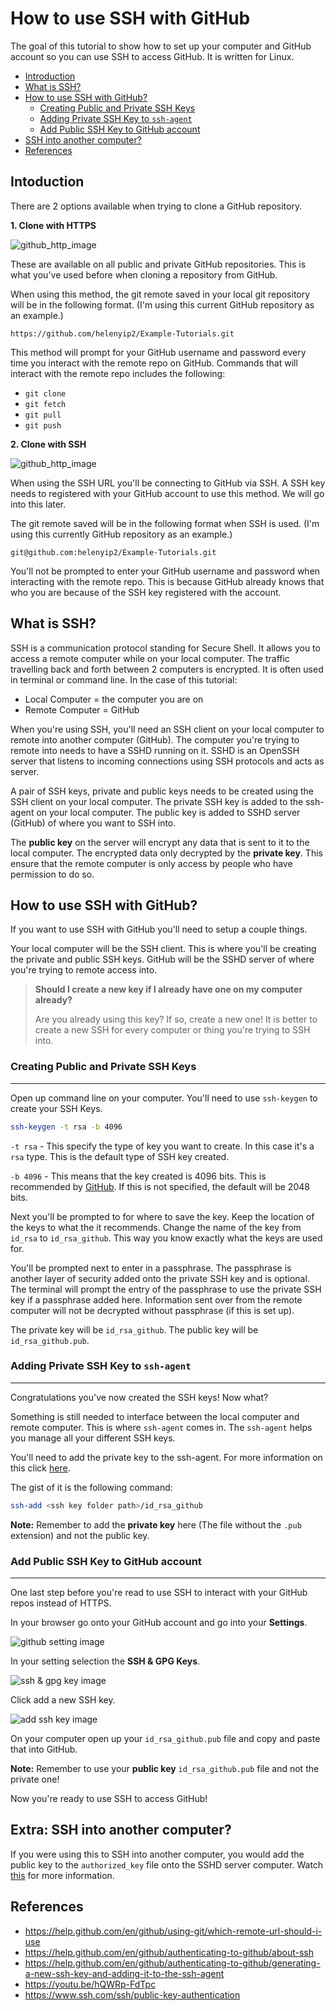 # How to use SSH with GitHub

The goal of this tutorial to show how to set up your computer and GitHub account so you can use SSH to access GitHub. It is written for Linux.

* [Introduction](#introduction)
* [What is SSH?](#what-is-ssh)
* [How to use SSH with GitHub?](#how-to-use-ssh-with-github)
    * [Creating Public and Private SSH Keys](#creating-public-and-private-ssh-keys)
    * [Adding Private SSH Key to `ssh-agent`](#adding-private-ssh-key-to-ssh-agent)
    * [Add Public SSH Key to GitHub account](#add-public-ssh-key-to-github-account)
* [SSH into another computer?](#ssh-into-another-computer)
* [References](#references)

## Intoduction

There are 2 options available when trying to clone a GitHub repository.

**1. Clone with HTTPS**


![github_http_image](images/github_http_image.png)

These are available on all public and private GitHub repositories. This is what you've used before when cloning a repository from GitHub.

When using this method, the git remote saved in your local git repository will be in the following format. (I'm using this current GitHub repository as an example.)
```
https://github.com/helenyip2/Example-Tutorials.git
```
This method will prompt for your GitHub username and password every time you interact with the remote repo on GitHub. Commands that will interact with the remote repo includes the following:
* `git clone`
* `git fetch`
* `git pull`
* `git push`

**2. Clone with SSH**

![github_http_image](images/github_ssh_image.png)

When using the SSH URL you'll be connecting to GitHub via SSH. A SSH key needs to registered with your GitHub account to use this method. We will go into this later.

The git remote saved will be in the following format when SSH is used. (I'm using this currently GitHub repository as an example.)
```
git@github.com:helenyip2/Example-Tutorials.git
```
You'll not be prompted to enter your GitHub username and password when interacting with the remote repo. This is because GitHub already knows that who you are because of the SSH key registered with the account.

## What is SSH?

SSH is a communication protocol standing for Secure Shell. It allows you to access a remote computer while on your local computer. The traffic travelling back and forth between 2 computers is encrypted. It is often used in terminal or command line. In the case of this tutorial:
* Local Computer = the computer you are on
* Remote Computer = GitHub

When you're using SSH, you'll need an SSH client on your local computer to remote into another computer (GitHub). The computer you're trying to remote into needs to have a SSHD running on it. SSHD is an OpenSSH server that listens to incoming connections using SSH protocols and acts as server.

A pair of SSH keys, private and public keys needs to be created using the SSH client on your local computer. The private SSH key is added to the ssh-agent on your local computer. The public key is added to SSHD server (GitHub) of where you want to SSH into.

The **public key** on the server will encrypt any data that is sent to it to the local computer. The encrypted data only decrypted by the **private key**. This ensure that the remote computer is only access by people who have permission to do so.

## How to use SSH with GitHub?

If you want to use SSH with GitHub you'll need to setup a couple things.

Your local computer will be the SSH client. This is where you'll be creating the private and public SSH keys. GitHub will be the SSHD server of where you're trying to remote access into. 

>**Should I create a new key if I already have one on my computer already?**
> 
> Are you already using this key? If so, create a new one! It is better to create a new SSH for every computer or thing you're trying to SSH into.

### Creating Public and Private SSH Keys
---
Open up command line on your computer. You'll need to use `ssh-keygen` to create your SSH Keys.

```bash
ssh-keygen -t rsa -b 4096
```
`-t rsa` - This specify the type of key you want to create. In this case  it's a `rsa` type. This is the default type of SSH key created.

`-b 4096` - This means that the key created is 4096 bits. This is recommended by [GitHub](https://help.github.com/en/github/authenticating-to-github/generating-a-new-ssh-key-and-adding-it-to-the-ssh-agent). If this is not specified, the default will be 2048 bits.

Next you'll be prompted to for where to save the key. Keep the location of the keys to what the it recommends. Change the name of the key from `id_rsa` to `id_rsa_github`. This way you know exactly what the keys are used for.

You'll be prompted next to enter in a passphrase. The passphrase is another layer of security added onto the private SSH key and is optional. The terminal will prompt the entry of the passphrase to use the private SSH key if a passphrase added here. Information sent over from the remote computer will not be decrypted without passphrase (if this is set up).  

The private key will be `id_rsa_github`.
The public key will be `id_rsa_github.pub`.

### Adding Private SSH Key to `ssh-agent`
---
Congratulations you've now created the SSH keys! Now what?

Something is still needed to interface between the local computer and remote computer. This is where `ssh-agent` comes in. The `ssh-agent` helps you manage all your different SSH keys. 

You'll need to add the private key to the ssh-agent. For more information on this click [here](https://help.github.com/en/github/authenticating-to-github/generating-a-new-ssh-key-and-adding-it-to-the-ssh-agent#adding-your-ssh-key-to-the-ssh-agent). 

The gist of it is the following command:
```bash
ssh-add <ssh key folder path>/id_rsa_github
```
**Note:** Remember to add the **private key** here (The file without the `.pub` extension) and not the public key.

### Add Public SSH Key to GitHub account
---
One last step before you're read to use SSH to interact with your GitHub repos instead of HTTPS.

In your browser go onto your GitHub account and go into your **Settings**.

![github setting image](images/github_settings_image.png)

In your setting selection the **SSH & GPG Keys**.

![ssh & gpg key image](images/github_ssh_gpg_keys_image.png)

Click add a new SSH key.

![add ssh key image](images/github_add_ssh_key_image.png)

On your computer open up your `id_rsa_github.pub` file and copy and paste that into GitHub.

**Note:** Remember to use your **public key** `id_rsa_github.pub` file and not the private one!

Now you're ready to use SSH to access GitHub!

## Extra: SSH into another computer?

If you were using this to SSH into another computer, you would add the public key to the `authorized_key` file onto the SSHD server computer. Watch [this](https://youtu.be/hQWRp-FdTpc?t=2040) for more information.

## References
* https://help.github.com/en/github/using-git/which-remote-url-should-i-use
* https://help.github.com/en/github/authenticating-to-github/about-ssh
* https://help.github.com/en/github/authenticating-to-github/generating-a-new-ssh-key-and-adding-it-to-the-ssh-agent
* https://youtu.be/hQWRp-FdTpc
* https://www.ssh.com/ssh/public-key-authentication

